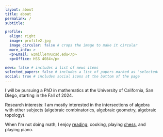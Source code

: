 ```yaml
---
layout: about
title: about
permalink: /
subtitle:

profile:
  align: right
  image: profile2.jpg
  image_circular: false # crops the image to make it circular
  more_info: > 
  <p>Email: w3miller@ucsd.edu</p>
  <p>Office: HSS 4084</p>

news: false # includes a list of news items
selected_papers: false # includes a list of papers marked as "selected={true}"
social: true # includes social icons at the bottom of the page
---
```


I will be pursuing a PhD in mathematics at the University of California, San Diego, starting in the Fall of 2024.

Research interests: I am mostly interested in the intersections of algebra with other subjects (algebraic combinatorics, algebraic geometry, algebraic topology).

When I'm not doing math, I enjoy [reading](https://www.goodreads.com/user/show/109451240-weston), cooking, playing [chess](https://www.chess.com/member/atropos7), and playing piano.
